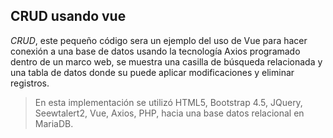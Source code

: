 ## CRUD usando vue

_CRUD_, este pequeño código sera un ejemplo del uso de Vue para hacer conexión a una base de datos usando la tecnología Axios programado dentro de un marco web, se muestra una casilla de búsqueda relacionada y una tabla de datos donde su puede aplicar modificaciones y eliminar registros.

> En esta implementación se utilizó HTML5, Bootstrap 4.5, JQuery, Seewtalert2, Vue, Axios, PHP, hacia una base datos relacional en MariaDB.
